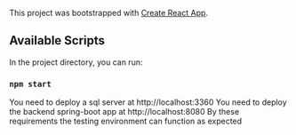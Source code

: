 This project was bootstrapped with [Create React App](https://github.com/facebook/create-react-app).

## Available Scripts

In the project directory, you can run:

### `npm start`

You need to deploy a sql server at http://localhost:3360
You need to deploy the backend spring-boot app at http://localhost:8080
By these requirements the testing environment can function as expected
